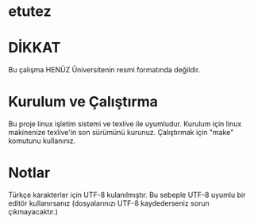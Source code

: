 etutez
======

DİKKAT
======
Bu çalışma HENÜZ Üniversitenin resmi formatında değildir.

Kurulum ve Çalıştırma
===
Bu proje linux işletim sistemi ve texlive ile uyumludur.
Kurulum için linux makinenize texlive'in son sürümünü kurunuz.
Çalıştırmak için "make" komutunu kullanınız.

Notlar
===
Türkçe karakterler için UTF-8 kulanılmıştır. Bu sebeple UTF-8 uyumlu bir editör kullanırsanız (dosyalarınızı UTF-8 kaydederseniz sorun çıkmayacaktır.)
